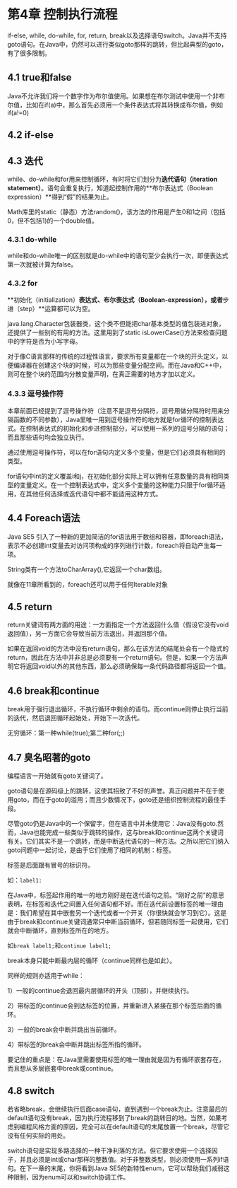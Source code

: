 # 第4章 控制执行流程

if-else, while, do-while, for, return, break以及选择语句switch。Java并不支持goto语句。在Java中，仍然可以进行类似goto那样的跳转，但比起典型的goto，有了很多限制。

## 4.1 true和false

Java不允许我们将一个数字作为布尔值使用。如果想在布尔测试中使用一个非布尔值，比如在if(a)中，那么首先必须用一个条件表达式将其转换成布尔值，例如if(a!=0)

## 4.2 if-else

## 4.3 迭代

while、do-while和for用来控制循环，有时将它们划分为**迭代语句（iteration statement）**。语句会重复执行，知道起控制作用的**布尔表达式（Boolean expression）**得到“假”的结果为止。

Math库里的static（静态）方法random()，该方法的作用是产生0和1之间（包括0，但不包括1)的一个double值。

### 4.3.1 do-while

while和do-while唯一的区别就是do-while中的语句至少会执行一次，即便表达式第一次就被计算为false。

### 4.3.2 for

**初始化（initialization）**表达式、**布尔表达式（Boolean-expression）**，或者**步进（step）**运算都可以为空。

java.lang.Character包装器类，这个类不但能把char基本类型的值包装进对象，还提供了一些别的有用的方法。这里用到了static isLowerCase()方法来检查问题中的字符是否为小写字母。

对于像C语言那样的传统的过程性语言，要求所有变量都在一个块的开头定义，以便编译器在创建这个块的时候，可以为那些变量分配空间。而在Java和C++中，则可在整个块的范围内分散变量声明，在真正需要的地方才加以定义。

### 4.3.3 逗号操作符

本章前面已经提到了逗号操作符（注意不是逗号分隔符，逗号用做分隔符时用来分隔函数的不同参数），Java里唯一用到逗号操作符的地方就是for循环的控制表达式。在控制表达式的初始化和步进控制部分，可以使用一系列的逗号分隔的语句；而且那些语句均会独立执行。

通过使用逗号操作符，可以在for语句内定义多个变量，但是它们必须具有相同的类型。

for语句中int的定义覆盖i和j，在初始化部分实际上可以拥有任意数量的具有相同类型的变量定义。在一个控制表达式中，定义多个变量的这种能力只限于for循环适用，在其他任何选择或迭代语句中都不能适用这种方式。

## 4.4 Foreach语法

Java SE5 引入了一种新的更加简洁的for语法用于数组和容器，即foreach语法，表示不必创建int变量去对访问项构成的序列进行计数，foreach将自动产生每一项。

String类有一个方法toCharArray(),它返回一个char数组。

就像在11章所看到的，foreach还可以用于任何Iterable对象

## 4.5 return

return关键词有两方面的用途：一方面指定一个方法返回什么值（假设它没有void返回值），另一方面它会导致当前方法退出，并返回那个值。

如果在返回void的方法中没有return语句，那么在该方法的结尾处会有一个隐式的return，因此在方法中并非总是必须要有一个return语句。但是，如果一个方法声明它将返回void以外的其他东西，那么必须确保每一条代码路径都将返回一个值。

## 4.6 break和continue

break用于强行退出循环，不执行循环中剩余的语句。而continue则停止执行当前的迭代，然后退回循环起始处，开始下一次迭代。

无穷循环：第一种while(true);第二种for(;;)

## 4.7 臭名昭著的goto

编程语言一开始就有goto关键词了。

goto语句是在源码级上的跳转，这使其招致了不好的声誉。真正问题并不在于使用goto，而在于goto的滥用；而且少数情况下，goto还是组织控制流程的最佳手段。

尽管goto仍是Java中的一个保留字，但在语言中并未使用它：Java没有goto.然而，Java也能完成一些类似于跳转的操作，这与break和continue这两个关键词有关。它们其实不是一个跳转，而是中断迭代语句的一种方法。之所以把它们纳入goto问题中一起讨论，是由于它们使用了相同的机制：标签。

标签是后面跟有冒号的标识符。

如：` label1: `

在Java中，标签起作用的唯一的地方刚好是在迭代语句之前。“刚好之前”的意思表明，在标签和迭代之间置入任何语句都不好。而在迭代前设置标签的唯一理由是：我们希望在其中嵌套另一个迭代或者一个开关（你很快就会学习到它）。这是由于break和continue关键词通常只中断当前循环，但若随同标签一起使用，它们就会中断循环，直到标签所在的地方。

如` break label1; `和` continue label1; `

break本身只能中断最内层的循环（continue同样也是如此）。

同样的规则亦适用于while：

1）一般的continue会退回最内层循环的开头（顶部），并继续执行。

2）带标签的continue会到达标签的位置，并重新进入紧接在那个标签后面的循环。

3）一般的break会中断并跳出当前循环。

4）带标签的break会中断并跳出标签所指的循环。

要记住的重点是：在Java里需要使用标签的唯一理由就是因为有循环嵌套存在，而且想从多层嵌套中break或continue。

## 4.8 switch

若省略break，会继续执行后面case语句，直到遇到一个break为止。注意最后的default语句没有break，因为执行流程移到了break的跳转目的地。当然，如果考虑到编程风格方面的原因，完全可以在default语句的末尾放置一个break，尽管它没有任何实际的用处。

switch语句是实现多路选择的一种干净利落的方法。但它要求使用一个选择因子，并且必须是int或char那样的整数值。对于非整数类型，则必须使用一系列if语句。在下一章的末尾，你将看到Java SE5的新特性enum，它可以帮助我们减弱这种限制，因为enum可以和switch协调工作。